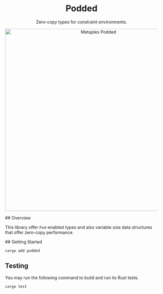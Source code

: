 <h1 align="center">
  Podded
</h1>
<p align="center">
  Zero-copy types for constraint environments.
</p>
<p align="center">
  <img width="600" alt="Metaplex Podded" src="https://github.com/metaplex-foundation/podded/assets/729235/183f470e-01dd-4bb9-aeef-75f9c72d725a" />
</p>

## Overview

This library offer `Pod`-enabled types and also variable size data structures that offer zero-copy performance.

## Getting Started

```rust
cargo add podded
```

## Testing

You may run the following command to build and run its Rust tests.

```rust
cargo test
```
